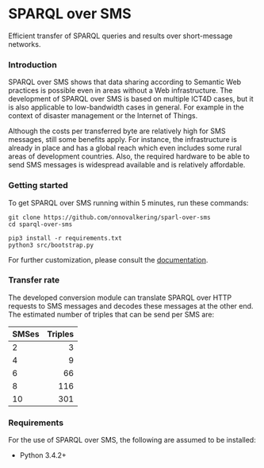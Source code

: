 # SPARQL over SMS
Efficient transfer of SPARQL queries and results over short-message networks.

### Introduction
SPARQL over SMS shows that data sharing according to Semantic Web practices is possible even in areas without a Web infrastructure. 
The development of SPARQL over SMS is based on multiple ICT4D cases, but it is also applicable to low-bandwidth cases in general.
For example in the context of disaster management or the Internet of Things.

Although the costs per transferred byte are relatively high for SMS messages, still some benefits apply. 
For instance, the infrastructure is already in place and has a global reach which even includes some rural areas of development countries. 
Also, the required hardware to be able to send SMS messages is widespread available and is relatively affordable.

### Getting started
To get SPARQL over SMS running within 5 minutes, run these commands:

```shell
git clone https://github.com/onnovalkering/sparl-over-sms
cd sparql-over-sms

pip3 install -r requirements.txt
python3 src/bootstrap.py
```

For further customization, please consult the [documentation](https://github.com/onnovalkering/sparql-over-sms/wiki).

### Transfer rate
The developed conversion module can translate SPARQL over HTTP requests to SMS messages and decodes these messages at the other end.
The estimated number of triples that can be send per SMS are:

| SMSes | Triples |
| ----- | -----:|
| 2 | 3 |
| 4 | 9 |
| 6 | 66 |
| 8 | 116 |
| 10 | 301 |

### Requirements
For the use of SPARQL over SMS, the following are assumed to be installed:

- Python 3.4.2+